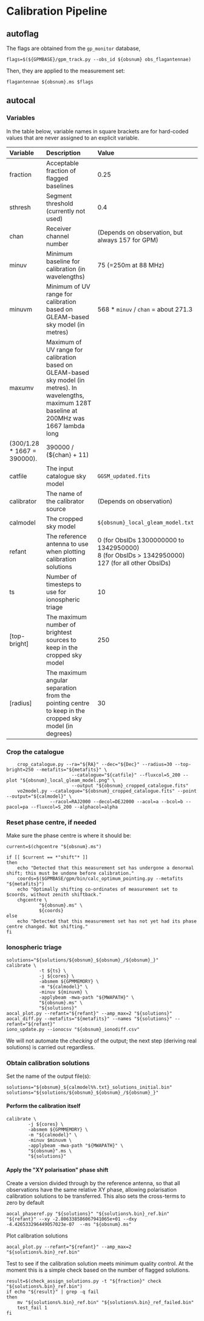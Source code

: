 # Calibration Pipeline

## autoflag

The flags are obtained from the `gp_monitor` database,
```
flags=$(${GPMBASE}/gpm_track.py --obs_id ${obsnum} obs_flagantennae)
```

Then, they are applied to the measurement set:
```
flagantennae ${obsnum}.ms $flags
```

## autocal 

### Variables

In the table below, variable names in square brackets are for hard-coded values that are never assigned to an explicit variable.

| Variable | Description | Value |
| :------- | :---------- | :---- |
| fraction | Acceptable fraction of flagged baselines | 0.25 |
| sthresh | Segment threshold (currently not used) | 0.4 |
| chan | Receiver channel number | (Depends on observation, but always 157 for GPM) |
| minuv | Minimum baseline  for calibration (in wavelengths) | 75 (=250m at 88 MHz) |
| minuvm | Minimum of UV range for calibration based on GLEAM-based sky model (in metres) | 568 * `minuv` / `chan` = about 271.3 |
| maxumv | Maximum of UV range for calibration based on GLEAM-based sky model (in metres). In wavelengths, maximum 128T baseline at 200MHz was 1667 lambda long
 (300/1.28 * 1667 = 390000). | 390000 / (${chan} + 11) |
| catfile | The input catalogue sky model | `GGSM_updated.fits` |
| calibrator | The name of the calibrator source | (Depends on observation) |
| calmodel | The cropped sky model | `${obsnum}_local_gleam_model.txt` |
| refant | The reference antenna to use when plotting calibration solutions | 0 (for ObsIDs 1300000000 to 1342950000)<br>8 (for ObsIDs > 1342950000)<br>127 (for all other ObsIDs) |
| ts | Number of timesteps to use for ionospheric triage | 10 |
| [top-bright] | The maximum number of brightest sources to keep in the cropped sky model | 250 |
| [radius] | The maximum angular separation from the pointing centre to keep in the cropped sky model (in degrees) | 30 |

### Crop the catalogue

```
    crop_catalogue.py --ra="${RA}" --dec="${Dec}" --radius=30 --top-bright=250 --metafits="${metafits}" \
                        --catalogue="${catfile}" --fluxcol=S_200 --plot "${obsnum}_local_gleam_model.png" \
                        --output "${obsnum}_cropped_catalogue.fits"
    vo2model.py --catalogue="${obsnum}_cropped_catalogue.fits" --point --output="${calmodel}" \
                --racol=RAJ2000 --decol=DEJ2000 --acol=a --bcol=b --pacol=pa --fluxcol=S_200 --alphacol=alpha
```

### Reset phase centre, if needed

Make sure the phase centre is where it should be:
```
current=$(chgcentre "${obsnum}.ms")

if [[ $current == *"shift"* ]]
then
    echo "Detected that this measurement set has undergone a denormal shift; this must be undone before calibration."
    coords=$($GPMBASE/gpm/bin/calc_optimum_pointing.py --metafits "${metafits}")
    echo "Optimally shifting co-ordinates of measurement set to $coords, without zenith shiftback."
    chgcentre \
            "${obsnum}.ms" \
            ${coords}
else
    echo "Detected that this measurement set has not yet had its phase centre changed. Not shifting."
fi
```

### Ionospheric triage

```
solutions="${solutions/${obsnum}_${obsnum}_/${obsnum}_}"
calibrate \
            -t ${ts} \
            -j ${cores} \
            -absmem ${GPMMEMORY} \
            -m "${calmodel}" \
            -minuv ${minuvm} \
            -applybeam -mwa-path "${MWAPATH}" \
            "${obsnum}.ms" \
            "${solutions}"
aocal_plot.py --refant="${refant}" --amp_max=2 "${solutions}"
aocal_diff.py --metafits="${metafits}" --names "${solutions}" --refant="${refant}"
iono_update.py --ionocsv "${obsnum}_ionodiff.csv"
```

We will not automate the *checking* of the output; the next step (deriving real solutions) is carried out regardless.

### Obtain calibration solutions

Set the name of the output file(s):

```
solutions="${obsnum}_${calmodel%%.txt}_solutions_initial.bin"
solutions="${solutions/${obsnum}_${obsnum}_/${obsnum}_}"
```

#### Perform the calibration itself

```
calibrate \
        -j ${cores} \
        -absmem ${GPMMEMORY} \
        -m "${calmodel}" \
        -minuv $minuvm \
        -applybeam -mwa-path "${MWAPATH}" \
        "${obsnum}".ms \
        "${solutions}"
```

#### Apply the "XY polarisation" phase shift

Create a version divided through by the reference antenna, so that all observations have the same relative XY phase, allowing polarisation calibration solutions to be transferred. This also sets the cross-terms to zero by default
```
aocal_phaseref.py "${solutions}" "${solutions%.bin}_ref.bin" "${refant}" --xy -2.806338586067941065e+01 --dxy -4.426533296449057023e-07  --ms "${obsnum}.ms"
```

Plot calibration solutions
```
aocal_plot.py --refant="${refant}" --amp_max=2 "${solutions%.bin}_ref.bin"
```

Test to see if the calibration solution meets minimum quality control. At the moment this is a simple check based on the number of flagged solutions. 
```
result=$(check_assign_solutions.py -t "${fraction}" check "${solutions%.bin}_ref.bin")
if echo "${result}" | grep -q fail
then
    mv "${solutions%.bin}_ref.bin" "${solutions%.bin}_ref_failed.bin"
    test_fail 1
fi
```

